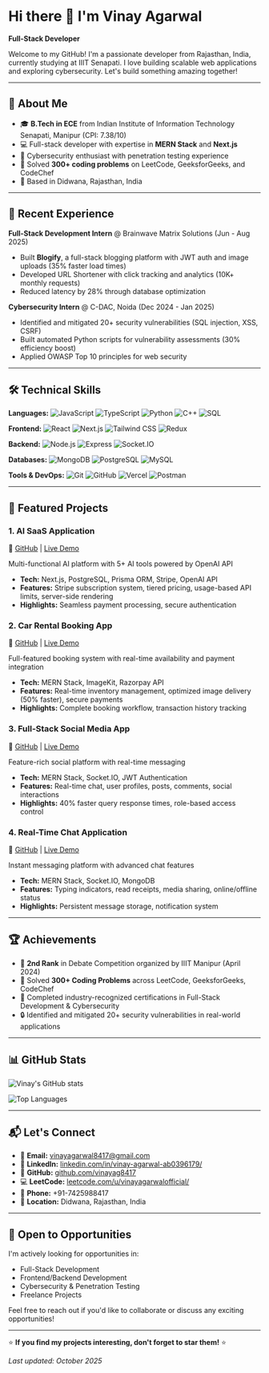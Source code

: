 # Hi there 👋 I'm Vinay Agarwal

**Full-Stack Developer**

Welcome to my GitHub! I'm a passionate developer from Rajasthan, India, currently studying at IIIT Senapati. I love building scalable web applications and exploring cybersecurity. Let's build something amazing together!

---

## 🚀 About Me

- 🎓 **B.Tech in ECE** from Indian Institute of Information Technology Senapati, Manipur (CPI: 7.38/10)
- 💻 Full-stack developer with expertise in **MERN Stack** and **Next.js**
- 🔐 Cybersecurity enthusiast with penetration testing experience
- 🎯 Solved **300+ coding problems** on LeetCode, GeeksforGeeks, and CodeChef
- 📍 Based in Didwana, Rajasthan, India

---

## 💼 Recent Experience

**Full-Stack Development Intern** @ Brainwave Matrix Solutions (Jun - Aug 2025)
- Built **Blogify**, a full-stack blogging platform with JWT auth and image uploads (35% faster load times)
- Developed URL Shortener with click tracking and analytics (10K+ monthly requests)
- Reduced latency by 28% through database optimization

**Cybersecurity Intern** @ C-DAC, Noida (Dec 2024 - Jan 2025)
- Identified and mitigated 20+ security vulnerabilities (SQL injection, XSS, CSRF)
- Built automated Python scripts for vulnerability assessments (30% efficiency boost)
- Applied OWASP Top 10 principles for web security

---

## 🛠️ Technical Skills

**Languages:**
![JavaScript](https://img.shields.io/badge/JavaScript-F7DF1E?style=flat-square&logo=javascript&logoColor=black)
![TypeScript](https://img.shields.io/badge/TypeScript-3178C6?style=flat-square&logo=typescript&logoColor=white)
![Python](https://img.shields.io/badge/Python-3776AB?style=flat-square&logo=python&logoColor=white)
![C++](https://img.shields.io/badge/C++-00599C?style=flat-square&logo=c%2B%2B&logoColor=white)
![SQL](https://img.shields.io/badge/SQL-336791?style=flat-square&logo=postgresql&logoColor=white)

**Frontend:**
![React](https://img.shields.io/badge/React-61DAFB?style=flat-square&logo=react&logoColor=black)
![Next.js](https://img.shields.io/badge/Next.js-000000?style=flat-square&logo=next.js&logoColor=white)
![Tailwind CSS](https://img.shields.io/badge/Tailwind%20CSS-06B6D4?style=flat-square&logo=tailwind-css&logoColor=white)
![Redux](https://img.shields.io/badge/Redux-764ABC?style=flat-square&logo=redux&logoColor=white)

**Backend:**
![Node.js](https://img.shields.io/badge/Node.js-339933?style=flat-square&logo=node.js&logoColor=white)
![Express](https://img.shields.io/badge/Express-000000?style=flat-square&logo=express&logoColor=white)
![Socket.IO](https://img.shields.io/badge/Socket.IO-010101?style=flat-square&logo=socket.io&logoColor=white)

**Databases:**
![MongoDB](https://img.shields.io/badge/MongoDB-47A248?style=flat-square&logo=mongodb&logoColor=white)
![PostgreSQL](https://img.shields.io/badge/PostgreSQL-336791?style=flat-square&logo=postgresql&logoColor=white)
![MySQL](https://img.shields.io/badge/MySQL-4479A1?style=flat-square&logo=mysql&logoColor=white)

**Tools & DevOps:**
![Git](https://img.shields.io/badge/Git-F05032?style=flat-square&logo=git&logoColor=white)
![GitHub](https://img.shields.io/badge/GitHub-181717?style=flat-square&logo=github&logoColor=white)
![Vercel](https://img.shields.io/badge/Vercel-000000?style=flat-square&logo=vercel&logoColor=white)
![Postman](https://img.shields.io/badge/Postman-FF6C37?style=flat-square&logo=postman&logoColor=white)

---

## 🎯 Featured Projects

### 1. **AI SaaS Application**
🔗 [GitHub](https://github.com/vinayag8417/ai-saas-app) | [Live Demo](https://ai-saas-application-blush.vercel.app/)

Multi-functional AI platform with 5+ AI tools powered by OpenAI API
- **Tech:** Next.js, PostgreSQL, Prisma ORM, Stripe, OpenAI API
- **Features:** Stripe subscription system, tiered pricing, usage-based API limits, server-side rendering
- **Highlights:** Seamless payment processing, secure authentication

### 2. **Car Rental Booking App**
🔗 [GitHub](https://github.com/vinayag8417/Car-Rental-Booking-App) | [Live Demo](https://rentroo.vercel.app/)

Full-featured booking system with real-time availability and payment integration
- **Tech:** MERN Stack, ImageKit, Razorpay API
- **Features:** Real-time inventory management, optimized image delivery (50% faster), secure payments
- **Highlights:** Complete booking workflow, transaction history tracking

### 3. **Full-Stack Social Media App**
🔗 [GitHub](https://github.com/vinayag8417/social-media-app) | [Live Demo](https://full-stack-social-media-app-q1f4.onrender.com)

Feature-rich social platform with real-time messaging
- **Tech:** MERN Stack, Socket.IO, JWT Authentication
- **Features:** Real-time chat, user profiles, posts, comments, social interactions
- **Highlights:** 40% faster query response times, role-based access control

### 4. **Real-Time Chat Application**
🔗 [GitHub](https://github.com/vinayag8417/chat-app) | [Live Demo](https://chat-app-u5nu.onrender.com)

Instant messaging platform with advanced chat features
- **Tech:** MERN Stack, Socket.IO, MongoDB
- **Features:** Typing indicators, read receipts, media sharing, online/offline status
- **Highlights:** Persistent message storage, notification system

---

## 🏆 Achievements

- 🥈 **2nd Rank** in Debate Competition organized by IIIT Manipur (April 2024)
- 💯 Solved **300+ Coding Problems** across LeetCode, GeeksforGeeks, CodeChef
- 📜 Completed industry-recognized certifications in Full-Stack Development & Cybersecurity
- 🔒 Identified and mitigated 20+ security vulnerabilities in real-world applications

---

## 📊 GitHub Stats

![Vinay's GitHub stats](https://github-readme-stats.vercel.app/api?username=vinayag8417&show_icons=true&theme=dark&bg_color=0d1117&title_color=58a6ff&icon_color=58a6ff)

![Top Languages](https://github-readme-stats.vercel.app/api/top-langs/?username=vinayag8417&layout=compact&theme=dark&bg_color=0d1117&title_color=58a6ff)

---

## 📬 Let's Connect

- 📧 **Email:** [vinayagarwal8417@gmail.com](mailto:vinayagarwal8417@gmail.com)
- 💼 **LinkedIn:** [linkedin.com/in/vinay-agarwal-ab0396179/](https://www.linkedin.com/in/vinay-agarwal-ab0396179/)
- 🐙 **GitHub:** [github.com/vinayag8417](https://github.com/vinayag8417)
- 💻 **LeetCode:** [leetcode.com/u/vinayagarwalofficial/](https://leetcode.com/u/vinayagarwalofficial/)
- 📱 **Phone:** +91-7425988417
- 📍 **Location:** Didwana, Rajasthan, India

---

## 🤝 Open to Opportunities

I'm actively looking for opportunities in:
- Full-Stack Development
- Frontend/Backend Development
- Cybersecurity & Penetration Testing
- Freelance Projects

Feel free to reach out if you'd like to collaborate or discuss any exciting opportunities!

---

⭐ **If you find my projects interesting, don't forget to star them!** ⭐

*Last updated: October 2025*
